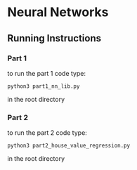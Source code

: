 # Neural Networks

## Running Instructions

### Part 1

to run the part 1 code type:

` python3 part1_nn_lib.py `

in the root directory

### Part 2

to run the part 2 code type:

` python3 part2_house_value_regression.py `

in the root directory